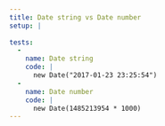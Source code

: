```yaml
---
title: Date string vs Date number
setup: |
  
tests:
  -
    name: Date string
    code: |
      new Date("2017-01-23 23:25:54")
  -
    name: Date number
    code: |
      new Date(1485213954 * 1000)
---
```


